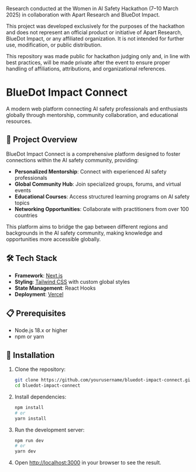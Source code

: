 Research conducted at the Women in AI Safety Hackathon (7–10 March 2025) in collaboration with Apart Research and BlueDot Impact.

This project was developed exclusively for the purposes of the hackathon and does not represent an official product or initiative of Apart Research, BlueDot Impact, or any affiliated organization. It is not intended for further use, modification, or public distribution.

This repository was made public for hackathon judging only and, in line with best practices, will be made private after the event to ensure proper handling of affiliations, attributions, and organizational references.


# BlueDot Impact Connect

A modern web platform connecting AI safety professionals and enthusiasts globally through mentorship, community collaboration, and educational resources.

## 🚀 Project Overview

BlueDot Impact Connect is a comprehensive platform designed to foster connections within the AI safety community, providing:

- **Personalized Mentorship**: Connect with experienced AI safety professionals
- **Global Community Hub**: Join specialized groups, forums, and virtual events
- **Educational Courses**: Access structured learning programs on AI safety topics
- **Networking Opportunities**: Collaborate with practitioners from over 100 countries

This platform aims to bridge the gap between different regions and backgrounds in the AI safety community, making knowledge and opportunities more accessible globally.

## 🛠️ Tech Stack

- **Framework**: [Next.js](https://nextjs.org/)
- **Styling**: [Tailwind CSS](https://tailwindcss.com/) with custom global styles
- **State Management**: React Hooks
- **Deployment**: [Vercel](https://vercel.com/)

## 📋 Prerequisites

- Node.js 18.x or higher
- npm or yarn

## 🔧 Installation

1. Clone the repository:
   ```bash
   git clone https://github.com/yourusername/bluedot-impact-connect.git
   cd bluedot-impact-connect
   ```

2. Install dependencies:
   ```bash
   npm install
   # or
   yarn install
   ```

3. Run the development server:
   ```bash
   npm run dev
   # or
   yarn dev
   ```

4. Open [http://localhost:3000](http://localhost:3000) in your browser to see the result.
